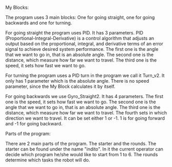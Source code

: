 My Blocks:

The program uses 3 main blocks: One for going straight, one for going backwards and one for turning.

For going straight the program uses PID. It has 3 parameters. PID (Proportional-Integral-Derivative) is a control algorithm that adjusts an output based on the proportional, integral, and derivative terms of an error signal to achieve desired system performance. The first one is the angle that we want to go in, that is an absolute angle. The second one is the distance, which measure how far we want to travel. The third one is the speed, it sets how fast we want to go.

For turning the program uses a PID turn in the program we call it Turn_v2. It only has 1 parameter which is the absolute angle. There is no speed parameter, since the My Block calculates it by itself.

For going backwards we use Gyro_Straight2. It has 4 parameters. The first one is the speed, it sets how fast we want to go. The second one is the angle that we want to go in, that is an absolute angle. The third one is the distance, which measure how far we want to travel. The fourth sets in which direction we want to travel. It can be set either 1 or -1. 1 is for going forward and -1 for going backward.

Parts of the program:

There are 2 main parts of the program. The starter and the rounds. The starter can be found under the name "indito". In it the current operator can decide which program he/she would like to start from 1 to 6. The rounds determine which tasks the robot will do.
